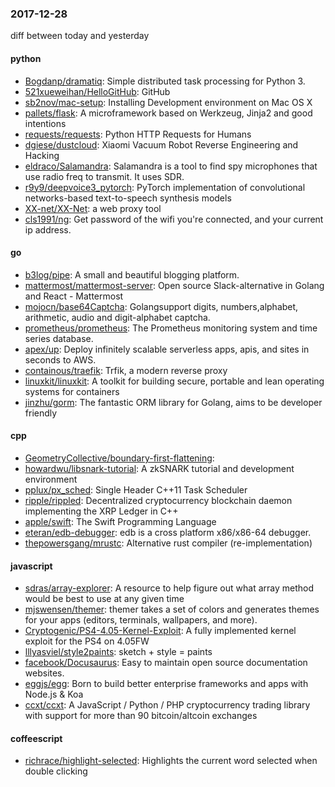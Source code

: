 ### 2017-12-28
diff between today and yesterday

#### python
* [Bogdanp/dramatiq](https://github.com/Bogdanp/dramatiq): Simple distributed task processing for Python 3.
* [521xueweihan/HelloGitHub](https://github.com/521xueweihan/HelloGitHub):  GitHub 
* [sb2nov/mac-setup](https://github.com/sb2nov/mac-setup): Installing Development environment on Mac OS X
* [pallets/flask](https://github.com/pallets/flask): A microframework based on Werkzeug, Jinja2 and good intentions
* [requests/requests](https://github.com/requests/requests): Python HTTP Requests for Humans 
* [dgiese/dustcloud](https://github.com/dgiese/dustcloud): Xiaomi Vacuum Robot Reverse Engineering and Hacking
* [eldraco/Salamandra](https://github.com/eldraco/Salamandra): Salamandra is a tool to find spy microphones that use radio freq to transmit. It uses SDR.
* [r9y9/deepvoice3_pytorch](https://github.com/r9y9/deepvoice3_pytorch): PyTorch implementation of convolutional networks-based text-to-speech synthesis models
* [XX-net/XX-Net](https://github.com/XX-net/XX-Net): a web proxy tool
* [cls1991/ng](https://github.com/cls1991/ng): Get password of the wifi you're connected, and your current ip address.

#### go
* [b3log/pipe](https://github.com/b3log/pipe):  A small and beautiful blogging platform.
* [mattermost/mattermost-server](https://github.com/mattermost/mattermost-server): Open source Slack-alternative in Golang and React - Mattermost
* [mojocn/base64Captcha](https://github.com/mojocn/base64Captcha): Golangsupport digits, numbers,alphabet, arithmetic, audio and digit-alphabet captcha.
* [prometheus/prometheus](https://github.com/prometheus/prometheus): The Prometheus monitoring system and time series database.
* [apex/up](https://github.com/apex/up): Deploy infinitely scalable serverless apps, apis, and sites in seconds to AWS.
* [containous/traefik](https://github.com/containous/traefik): Trfik, a modern reverse proxy
* [linuxkit/linuxkit](https://github.com/linuxkit/linuxkit): A toolkit for building secure, portable and lean operating systems for containers
* [jinzhu/gorm](https://github.com/jinzhu/gorm): The fantastic ORM library for Golang, aims to be developer friendly

#### cpp
* [GeometryCollective/boundary-first-flattening](https://github.com/GeometryCollective/boundary-first-flattening): 
* [howardwu/libsnark-tutorial](https://github.com/howardwu/libsnark-tutorial): A zkSNARK tutorial and development environment
* [pplux/px_sched](https://github.com/pplux/px_sched): Single Header C++11 Task Scheduler
* [ripple/rippled](https://github.com/ripple/rippled): Decentralized cryptocurrency blockchain daemon implementing the XRP Ledger in C++
* [apple/swift](https://github.com/apple/swift): The Swift Programming Language
* [eteran/edb-debugger](https://github.com/eteran/edb-debugger): edb is a cross platform x86/x86-64 debugger.
* [thepowersgang/mrustc](https://github.com/thepowersgang/mrustc): Alternative rust compiler (re-implementation)

#### javascript
* [sdras/array-explorer](https://github.com/sdras/array-explorer): A resource to help figure out what array method would be best to use at any given time
* [mjswensen/themer](https://github.com/mjswensen/themer):  themer takes a set of colors and generates themes for your apps (editors, terminals, wallpapers, and more).
* [Cryptogenic/PS4-4.05-Kernel-Exploit](https://github.com/Cryptogenic/PS4-4.05-Kernel-Exploit): A fully implemented kernel exploit for the PS4 on 4.05FW
* [lllyasviel/style2paints](https://github.com/lllyasviel/style2paints): sketch + style = paints 
* [facebook/Docusaurus](https://github.com/facebook/Docusaurus): Easy to maintain open source documentation websites.
* [eggjs/egg](https://github.com/eggjs/egg): Born to build better enterprise frameworks and apps with Node.js & Koa
* [ccxt/ccxt](https://github.com/ccxt/ccxt): A JavaScript / Python / PHP cryptocurrency trading library with support for more than 90 bitcoin/altcoin exchanges

#### coffeescript
* [richrace/highlight-selected](https://github.com/richrace/highlight-selected): Highlights the current word selected when double clicking
